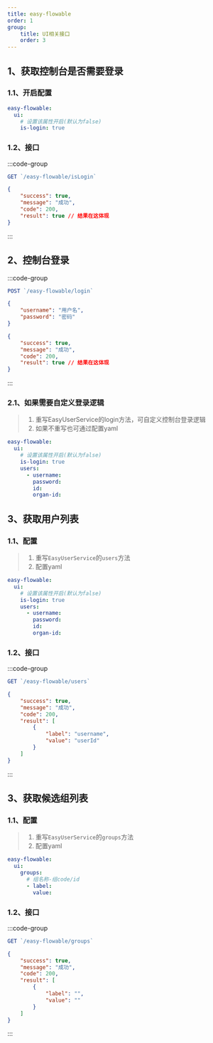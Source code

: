 ```yaml
---
title: easy-flowable
order: 1
group:
    title: UI相关接口
    order: 3
---
```


## 1、获取控制台是否需要登录

### 1.1、开启配置
```yaml
easy-flowable:
  ui:
    # 设置该属性开启(默认为false)
    is-login: true
```
### 1.2、接口

:::code-group
```js [url]
GET `/easy-flowable/isLogin`
```

```json [返回参数] {3}
{
    "success": true,
    "message": "成功", 
    "code": 200,
    "result": true // 结果在这体现   
}
```
:::

## 2、控制台登录

:::code-group
```js [url]
POST `/easy-flowable/login`
```

```json [请求参数]
{
    "username": "用户名",
    "password": "密码"
}
```

```json [返回参数] {3}
{
    "success": true,
    "message": "成功", 
    "code": 200,
    "result": true // 结果在这体现   
}
```
:::

### 2.1、如果需要自定义登录逻辑

> 1. 重写EasyUserService的login方法，可自定义控制台登录逻辑
> 2. 如果不重写也可通过配置yaml
```yaml
easy-flowable:
  ui:
    # 设置该属性开启(默认为false)
    is-login: true
    users: 
      - username:
        password:
        id:
        organ-id: 
```

## 3、获取用户列表

### 1.1、配置
> 1. 重写`EasyUserService`的`users`方法
> 2. 配置yaml
```yaml
easy-flowable:
  ui:
    # 设置该属性开启(默认为false)
    is-login: true
    users: 
      - username:
        password:
        id:
        organ-id: 
```

### 1.2、接口

:::code-group
```js [url]
GET `/easy-flowable/users`
```

```json [返回参数] {3}
{
    "success": true,
    "message": "成功", 
    "code": 200,
    "result": [
        {
            "label": "username",
            "value": "userId"
        }
    ]   
}
```
:::

## 3、获取候选组列表

### 1.1、配置
> 1. 重写`EasyUserService`的`groups`方法
> 2. 配置yaml
```yaml
easy-flowable:
  ui:
    groups: 
      # 组名称-组code/id
      - label:
        value:
```

### 1.2、接口

:::code-group
```js [url]
GET `/easy-flowable/groups`
```

```json [返回参数] {3}
{
    "success": true,
    "message": "成功", 
    "code": 200,
    "result": [
        {
            "label": "",
            "value": ""
        }
    ]   
}
```
:::
